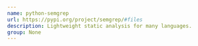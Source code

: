 ```yaml
---
name: python-semgrep
url: https://pypi.org/project/semgrep/#files
description: Lightweight static analysis for many languages.
group: None
---
```

